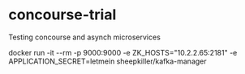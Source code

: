 # concourse-trial
Testing concourse and asynch microservices


docker run -it --rm  -p 9000:9000 -e ZK_HOSTS="10.2.2.65:2181" -e APPLICATION_SECRET=letmein sheepkiller/kafka-manager
